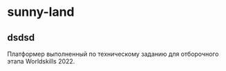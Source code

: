 sunny-land
===
dsdsd
---
Платформер выполненный по техническому заданию для отборочного этапа Worldskills 2022.
